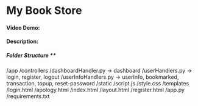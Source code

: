 # My Book Store
#### Video Demo:  <URL HERE>
#### Description:
##### Folder Structure **
/app
    /controllers
        /dashboardHandler.py -> dashboard
        /userHandlers.py -> login, register, logout
        /userInfoHandlers.py -> userInfo, bookmarked, transaction, topup, reset-password
    /static
        /script.js
        /style.css
    /templates
        /login.html
        /apology.html
        /index.html
        /layout.html
        /register.html
    /app.py
    /requirements.txt
